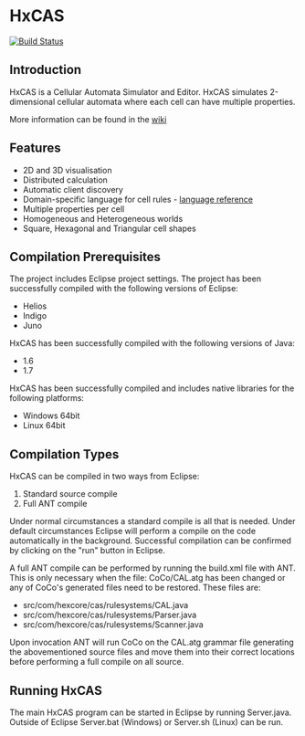 HxCAS
=====

[![Build Status](https://travis-ci.org/Hexcore/HxCAS.png?branch=master)](https://travis-ci.org/Hexcore/HxCAS)

Introduction
------------
HxCAS is a Cellular Automata Simulator and Editor. HxCAS simulates 
2-dimensional cellular automata where each cell can have multiple
properties.

More information can be found in the [wiki](https://github.com/Hexcore/HxCAS/wiki)

Features
--------
 * 2D and 3D visualisation
 * Distributed calculation
 * Automatic client discovery
 * Domain-specific language for cell rules - [language reference](https://github.com/Hexcore/HxCAS/wiki/CAL-Language-Reference)
 * Multiple properties per cell
 * Homogeneous and Heterogeneous worlds
 * Square, Hexagonal and Triangular cell shapes

Compilation Prerequisites
-------------------------
The project includes Eclipse project settings. The project has been
successfully compiled with the following versions of Eclipse:

 * Helios
 * Indigo
 * Juno
 
HxCAS has been successfully compiled with the following versions of Java:

 * 1.6
 * 1.7
 
HxCAS has been successfully compiled and includes native libraries for the
following platforms:

 * Windows 64bit
 * Linux 64bit

Compilation Types
-----------------
HxCAS can be compiled in two ways from Eclipse:

 1. Standard source compile
 2. Full ANT compile
 
Under normal circumstances a standard compile is all that is needed.
Under default circumstances Eclipse will perform a compile on the code
automatically in the background. Successful compilation can be confirmed
by clicking on the "run" button in Eclipse.
 
A full ANT compile can be performed by running the build.xml file with ANT.
This is only necessary when the file: CoCo/CAL.atg has been changed or any of
CoCo's generated files need to be restored. These files are:

 * src/com/hexcore/cas/rulesystems/CAL.java
 * src/com/hexcore/cas/rulesystems/Parser.java
 * src/com/hexcore/cas/rulesystems/Scanner.java
 
Upon invocation ANT will run CoCo on the CAL.atg grammar file generating the 
abovementioned source files and move them into their correct locations before 
performing a full compile on all source.
 
Running HxCAS
-------------
The main HxCAS program can be started in Eclipse by running Server.java.
Outside of Eclipse Server.bat (Windows) or Server.sh (Linux) can be run.
